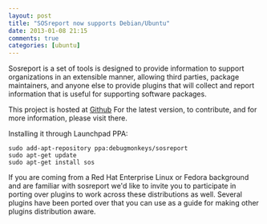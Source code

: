 ```yaml
---
layout: post
title: "SOSreport now supports Debian/Ubuntu"
date: 2013-01-08 21:15
comments: true
categories: [ubuntu]
---
```


Sosreport is a set of tools is designed to provide information to support organizations
in an extensible manner, allowing third parties, package maintainers, and
anyone else to provide plugins that will collect and report information that
is useful for supporting software packages.

This project is hosted at [Github](http://github.com/sosreport/sosreport) For the latest
version, to contribute, and for more information, please visit there.

Installing it through Launchpad PPA:

```console
sudo add-apt-repository ppa:debugmonkeys/sosreport
sudo apt-get update
sudo apt-get install sos
```

If you are coming from a Red Hat Enterprise Linux or Fedora background and are familiar with sosreport we'd like to invite you to participate in porting over plugins to work across these distributions as well. Several plugins have been ported over that you can use as a guide for making other plugins distribution aware.

